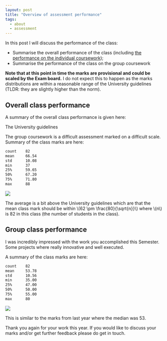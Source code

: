 ```yaml
---
layout: post
title: "Overview of assessment performance"
tags:
  - about
  - assessment
---
```


In this post I will discuss the performance of the class:

- Summarise the overall performance of the class (including [the performance on
  the individual coursework]({{site.baseurl}}/2024/04/16/individual-coursework-feedback.html));
- Summarise the performance of the class on the group coursework

**Note that at this point in time the marks are provisional and could be scaled
by the Exam board.** I do not expect this to happen as the marks distributions
are within a reasonable range of the University guidelines (TLDR: they are slightly
higher than the norm).

## Overall class performance

A summary of the overall class performance is given here:

The University guidelines

The group coursework is a difficult assessment marked on a difficult scale.
Summary of the class marks are here:

```txt
count    82
mean     66.54
std      10.08
min      37
25%      59.65
50%      67.20
75%      71.80
max      88
```

![]({{site.baseurl}}/assets/2023-2024/overall_mark_distribution/main.svg)

The average is a bit above the University guidelines which are that the mean class mark
should be within \\(62 \pm \frac{80}{\sqrt{n}}\\) where \\(n\\) is 82 in this class (the
number of students in the class).

## Group class performance

I was incredibly impressed with the work you accomplished this Semester. Some
projects where really innovative and well executed.

A summary of the class marks are here:

```txt
count    82
mean     53.78
std      10.56
min      35.00
25%      47.00
50%      50.00
75%      55.00
max      80
```

![]({{site.baseurl}}/assets/2023-2024/group_mark_distribution/main.svg)

This is similar to the marks from last year where the median was 53.

Thank you again for your work this year. If you would like to discuss your marks
and/or get further feedback please do get in touch.
